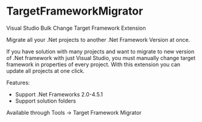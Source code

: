 TargetFrameworkMigrator
=======================

Visual Studio Bulk Change Target Framework Extension

Migrate all your .Net projects to another .Net Framework Version at once.

If you have solution with many projects and want to migrate to new version of .Net framework with just Visual Studio, you must manually change  target framework in properties of every project. With this extension you can update all projects at one click.

Features:

* Support .Net Frameworks 2.0-4.5.1
* Support solution folders 

Available through Tools -> Target Framework Migrator
